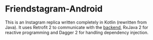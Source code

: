 # Friendstagram-Android

This is an Instagram replica written completely in Kotlin (rewritten from Java). It uses Retrofit 2 to communicate with the [backend](https://github.com/BrandonDanis/FriendStagram-API), RxJava 2 for reactive programming and Dagger 2 for handling dependency injection.
